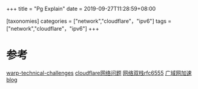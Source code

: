 +++
title = "Pg Explain"
date =  2019-09-27T11:28:59+08:00

[taxonomies]
categories = ["network","cloudflare"，"ipv6"]
tags = ["network","cloudflare"，"ipv6"]
+++



# 参考
[warp-technical-challenges](https://blog.cloudflare.com/warp-technical-challenges/)
[cloudflare网络问题](https://blog.cloudflare.com/cloudflare-interview-questions/)
[网络双栈rfc6555](https://tools.ietf.org/html/rfc6555#page-3)
[广域网加速blog](http://kquic.com)




